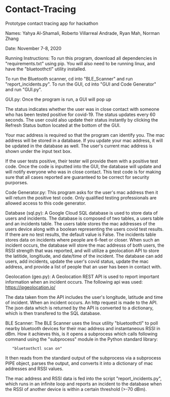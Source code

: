 # Contact-Tracing
Prototype contact tracing app for hackathon

Names: Yahya Al-Shamali, 
       Roberto Villarreal Andrade, 
       Ryan Mah, 
       Norman Zhang
       
Date: November 7-8, 2020


Running Instructions:
To run this program, download all dependencies in "requirements.txt" using pip. You will also need to be running linux, and have the "bluetoothctl"
utility installed.

To run the Bluetooth scanner, cd into "BLE_Scanner" and run "report_incidents.py". To run the GUI, cd into "GUI and Code Generator" and run "GUI.py".


GUI.py:
Once the program is run, a GUI will pop up

The status indicates whether the user was in close contact with someone who has been tested positive for covid-19.
The status updates every 60 seconds. The user could also update their status instantly by clicking
the Refresh Status button located at the bottom of the GUI.

Your mac address is required so that the program can identify you. The mac address will be stored in a database.
If you update your mac address, it will be updated in the database as well. The user's current mac address is shown
under the input text box.

If the user tests positive, their tester will provide them with a positive test code. Once the code is inputted into the GUI,
the database will update and will notify everyone who was in close contact. This test code is for making sure that all cases reported are guaranteed to be correct for security purporses.


Code Generator.py: 
This program asks for the user's mac address then it will return the positive test code. Only qualified testing professionals are allowed access to this code generator.


Database (sql.py):
A Google Cloud SQL database is used to store data of users and incidents. The database is composed of two tables, a users table and an incidents table. 
The users table stores the mac addresses of the users device along with a boolean representing the users covid test results. If there are no test results, the default value is False.
The incidents table stores data on incidents where people are 6-feet or closer. When such an incident occurs, the database will store the mac addresss of both users, the RSSI strength that was reported,
and will utilize a geolocation API to store the latitide, longitiude, and date/time of the incident. The database can add users, add incidents, update the user's covid status, update the mac address, and provide a list of people that an user has been in contact with.


Geolocation (geo.py):
A Geolocation REST API is used to report important information when an incident occurs. The following api was used: https://ipgeolocation.io/

The data taken from the API includes the user's longitude, latitude and time of incident. When an incident occurs. An http request is made to the API. The json data which is returned by the API is converted to a dictionary, which is then transfered to the SQL database.


BLE Scanner:
The BLE Scanner uses the linux utility "bluetoothctl" to poll nearby bluetooth devices for their mac address and instantaneous RSSI in dBm. How it achieves this, is it opens a subprocess which calls following command using the "subprocess" module in the Python standard library:
       
       "bluetoothctl scan on"
       
It then reads from the standard output of the subprocess via a subprocess PIPE object, parses the output, and converts it into a dictionary of mac addresses and RSSI values.

The mac address and RSSI data is fed into the script "report_incidents.py", which runs in an infinite loop and reports an incident to the database when the RSSI of another device is within a certain threshold (>-70 dBm).
